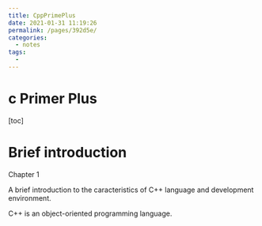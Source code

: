 ```yaml
---
title: CppPrimePlus
date: 2021-01-31 11:19:26
permalink: /pages/392d5e/
categories:
  - notes
tags:
  - 
---
```

# c Primer Plus 
[toc]

# Brief introduction 

Chapter 1

A brief introduction to the caracteristics of C++ language and development environment.

C++ is an object-oriented programming language.



